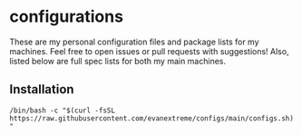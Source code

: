 # configurations

These are my personal configuration files and package lists for my machines. Feel free to open issues or pull requests with suggestions! Also, listed below are full spec lists for both my main machines.

## Installation

`/bin/bash -c "$(curl -fsSL https://raw.githubusercontent.com/evanextreme/configs/main/configs.sh)"`
